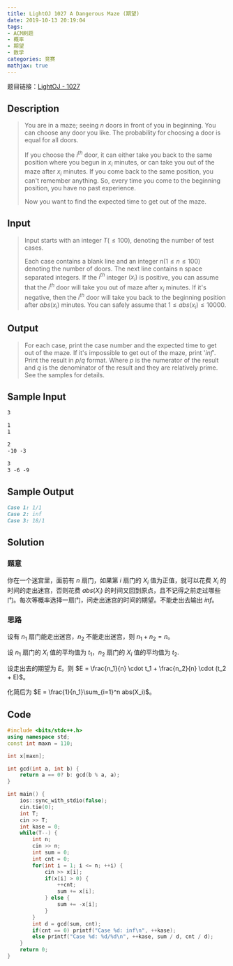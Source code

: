 ```yaml
---
title: LightOJ 1027 A Dangerous Maze (期望)
date: 2019-10-13 20:19:04
tags:
- ACM刷题
- 概率
- 期望
- 数学
categories: 竞赛
mathjax: true
---
```


题目链接：[LightOJ - 1027](http://lightoj.com/volume_showproblem.php?problem=1027)

## Description
> You are in a maze; seeing $n$ doors in front of you in beginning. You can choose any door you like. The probability for choosing a door is equal for all doors.
> 
> If you choose the $i^{th}$ door, it can either take you back to the same position where you begun in $x_i$ minutes, or can take you out of the maze after $x_i$ minutes. If you come back to the same position, you can't remember anything. So, every time you come to the beginning position, you have no past experience.
> 
> Now you want to find the expected time to get out of the maze.

<!--more-->

## Input
> Input starts with an integer $T (≤ 100)$, denoting the number of test cases.
> 
> Each case contains a blank line and an integer $n (1 ≤ n ≤ 100)$ denoting the number of doors. The next line contains n space separated integers. If the $i^{th}$ integer $(x_i)$ is positive, you can assume that the $i^{th}$ door will take you out of maze after $x_i$ minutes. If it's negative, then the $i^{th}$ door will take you back to the beginning position after $abs(x_i)$ minutes. You can safely assume that $1 ≤ abs(x_i) ≤ 10000$.

## Output

> For each case, print the case number and the expected time to get out of the maze. If it's impossible to get out of the maze, print '$inf$'. Print the result in $p/q$ format. Where $p$ is the numerator of the result and $q$ is the denominator of the result and they are relatively prime. See the samples for details.

## Sample Input

```markdown
3

1
1

2
-10 -3

3
3 -6 -9
```

## Sample Output

```markdown
Case 1: 1/1
Case 2: inf
Case 3: 18/1
```

## Solution

### 题意

你在一个迷宫里，面前有 $n$ 扇门，如果第 $i$ 扇门的 $X_i$ 值为正值，就可以花费 $X_i$ 的时间的走出迷宫，否则花费 $abs(X_i)$ 的时间又回到原点，且不记得之前走过哪些门。每次等概率选择一扇门，问走出迷宫的时间的期望。不能走出去输出 $inf$。

### 思路

设有 $n_1$ 扇门能走出迷宫，$n_2$ 不能走出迷宫，则 $n_1 + n_2 = n$。

设 $n_1$ 扇门的 $X_i$ 值的平均值为 $t_1$，$n_2$ 扇门的 $X_i$ 值的平均值为 $t_2$.

设走出去的期望为 $E$。则 $E = \frac{n_1}{n} \cdot t_1 + \frac{n_2}{n} \cdot (t_2 + E)$。

化简后为 $E = \frac{1}{n_1}\sum_{i=1}^n abs(X_i)$。

## Code

```cpp
#include <bits/stdc++.h>
using namespace std;
const int maxn = 110;

int x[maxn];

int gcd(int a, int b) {
    return a == 0? b: gcd(b % a, a);
}

int main() {
    ios::sync_with_stdio(false);
    cin.tie(0);
    int T;
    cin >> T;
    int kase = 0;
    while(T--) {
        int n;
        cin >> n;
        int sum = 0;
        int cnt = 0;
        for(int i = 1; i <= n; ++i) {
            cin >> x[i];
            if(x[i] > 0) {
                ++cnt;
                sum += x[i];
            } else {
                sum += -x[i];
            }
        }
        int d = gcd(sum, cnt);
        if(cnt == 0) printf("Case %d: inf\n", ++kase);
        else printf("Case %d: %d/%d\n", ++kase, sum / d, cnt / d);
    }
    return 0;
}
```
